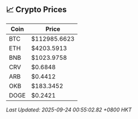 ## 📈 Crypto Prices

| Coin | Price |
| ---- | ----- |
| BTC | $112985.6623 |
| ETH | $4203.5913 |
| BNB | $1023.9758 |
| CRV | $0.6848 |
| ARB | $0.4412 |
| OKB | $183.3452 |
| DOGE | $0.2421 |

_Last Updated: 2025-09-24 00:55:02.82 +0800 HKT_